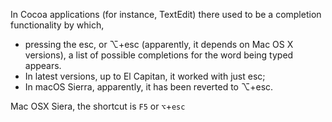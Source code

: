 In Cocoa applications (for instance, TextEdit) there used to be a completion functionality by which, 

- pressing the esc, or ⌥+esc (apparently, it depends on Mac OS X versions), a list of possible completions for the word being typed appears. 
- In latest versions, up to El Capitan, it worked with just esc; 
- In macOS Sierra, apparently, it has been reverted to ⌥+esc.

Mac OSX Siera, the shortcut is `F5` or `⌥`+`esc`
